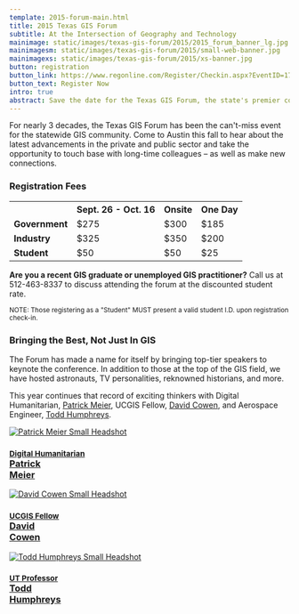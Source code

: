 ```yaml
---
template: 2015-forum-main.html
title: 2015 Texas GIS Forum
subtitle: At the Intersection of Geography and Technology
mainimage: static/images/texas-gis-forum/2015/2015_forum_banner_lg.jpg
mainimagesm: static/images/texas-gis-forum/2015/small-web-banner.jpg
mainimagexs: static/images/texas-gis-forum/2015/xs-banner.jpg
button: registration
button_link: https://www.regonline.com/Register/Checkin.aspx?EventID=1725172
button_text: Register Now
intro: true
abstract: Save the date for the Texas GIS Forum, the state's premier conference for the geospatial professional community.
---
```

<div class="row">
  <div class="col-sm-5">
  <p class="lead-forum">
    For nearly 3 decades, the Texas GIS Forum has been the can't-miss event for the statewide GIS community. Come to Austin this fall to hear about the latest advancements in the private and public sector and take the opportunity to touch base with long-time colleagues – as well as make new connections.
  </p>
  </div>
<div class="col-sm-7 registration-box">
  <h3>Registration Fees</h3>
  <div class="table-responsive">
    <table class="table">
      <tr>
        <th></th>
        <th>Sept. 26 - Oct. 16</th>
        <th>Onsite</th>
        <th>One Day</th>
      </tr>
      <tr>
        <td><strong>Government</strong></td>
        <td>$275</td>
        <td>$300</td>
        <td>$185</td>
      </tr>
      <tr>
        <td><strong>Industry</strong></td>
        <td>$325</td>
        <td>$350</td>
        <td>$200</td>
      </tr>
      <tr>
        <td><strong> Student</strong></td>
        <td>$50</td>
        <td>$50</td>
        <td>$25</td>
      </tr>
    </table>
  </div>
    <p><strong>Are you a recent GIS graduate or unemployed GIS practitioner?</strong> Call us at 512-463-8337 to discuss attending the forum at the discounted student rate.</p>
    <small> NOTE: Those registering as a "Student" MUST present a valid student I.D. upon registration check-in.</small>

  </div>
</div>
<div class="row well well-lg">
  <div class="col-sm-7">
    <h3>Bringing the Best, Not Just In GIS</h3>
    <p class="lead-forum">The Forum has made a name for itself by bringing top-tier speakers to keynote the conference. In addition to those at the top of the GIS field, we have hosted astronauts, TV personalities, reknowned historians, and more.
    </p>
    <p class="lead-forum">
      This year continues that record of exciting thinkers with Digital Humanitarian, <a href="{{m.link('2015-gis-forum/agenda#keynote-meier')}}">Patrick Meier</a>, UCGIS Fellow, <a href="{{m.link('2015-gis-forum/agenda#keynote-humphreys')}}">David Cowen</a>, and Aerospace Engineer, <a href="{{m.link('static/images/front-page/humphreys_square.jpg')}}">Todd Humphreys</a>.
    </p>
  </div>
  <div class="col-sm-5">
    <div class="row keynote-feature">
      <div class="col-xs-4">
        <a href="{{m.link('2015-gis-forum/agenda#keynote-meier')}}">
          <img alt="Patrick Meier Small Headshot" class="img-responsive img-circle" src="{{m.link('static/images/front-page/patrick_square.jpg')}}">
          <h3><small>Digital Humanitarian</small><br>Patrick <br class="hidden-xs">Meier</h3>
        </a>
      </div>
      <div class="col-xs-4">
        <a href="{{m.link('2015-gis-forum/agenda#keynote-cowen')}}">
          <img alt="David Cowen Small Headshot" class="img-responsive img-circle" src="{{m.link('static/images/front-page/cowen_square.jpg')}}">
          <h3><small>UCGIS Fellow</small><br>David <br class="hidden-xs">Cowen</h3>
        </a>
      </div>
      <div class="col-xs-4">
        <a href="{{m.link('2015-gis-forum/agenda#keynote-humphreys')}}">
          <img alt="Todd Humphreys Small Headshot"  class="img-responsive img-circle" src="{{m.link('static/images/front-page/humphreys_square.jpg')}}">
          <h3><small>UT Professor</small><br>Todd <br class="hidden-xs">Humphreys</h3>
        </a>
      </div>
    </div>
  </div>
</div>

